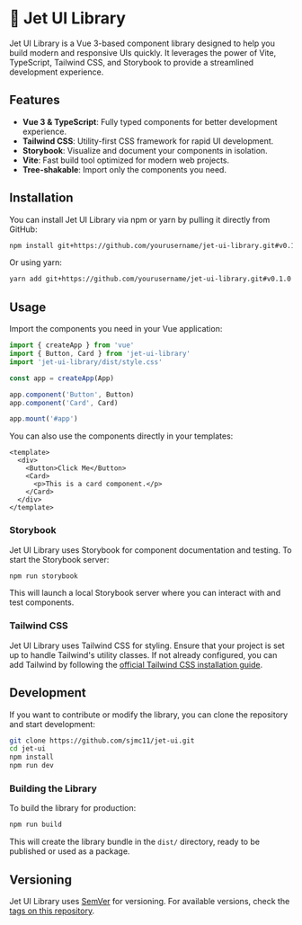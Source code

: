 # 🚀 Jet UI Library

Jet UI Library is a Vue 3-based component library designed to help you build modern and responsive UIs quickly. It leverages the power of Vite, TypeScript, Tailwind CSS, and Storybook to provide a streamlined development experience.

## Features

- **Vue 3 & TypeScript**: Fully typed components for better development experience.
- **Tailwind CSS**: Utility-first CSS framework for rapid UI development.
- **Storybook**: Visualize and document your components in isolation.
- **Vite**: Fast build tool optimized for modern web projects.
- **Tree-shakable**: Import only the components you need.

## Installation

You can install Jet UI Library via npm or yarn by pulling it directly from GitHub:

```bash
npm install git+https://github.com/yourusername/jet-ui-library.git#v0.1.0
```

Or using yarn:

```bash
yarn add git+https://github.com/yourusername/jet-ui-library.git#v0.1.0
```

## Usage

Import the components you need in your Vue application:

```ts
import { createApp } from 'vue'
import { Button, Card } from 'jet-ui-library'
import 'jet-ui-library/dist/style.css'

const app = createApp(App)

app.component('Button', Button)
app.component('Card', Card)

app.mount('#app')
```

You can also use the components directly in your templates:

```vue
<template>
  <div>
    <Button>Click Me</Button>
    <Card>
      <p>This is a card component.</p>
    </Card>
  </div>
</template>
```

### Storybook

Jet UI Library uses Storybook for component documentation and testing. To start the Storybook server:

```bash
npm run storybook
```

This will launch a local Storybook server where you can interact with and test components.

### Tailwind CSS

Jet UI Library uses Tailwind CSS for styling. Ensure that your project is set up to handle Tailwind's utility classes. If not already configured, you can add Tailwind by following the [official Tailwind CSS installation guide](https://tailwindcss.com/docs/installation).

## Development

If you want to contribute or modify the library, you can clone the repository and start development:

```bash
git clone https://github.com/sjmc11/jet-ui.git
cd jet-ui
npm install
npm run dev
```

### Building the Library

To build the library for production:

```bash
npm run build
```

This will create the library bundle in the `dist/` directory, ready to be published or used as a package.

## Versioning

Jet UI Library uses [SemVer](https://semver.org/) for versioning. For available versions, check the [tags on this repository](https://github.com/yourusername/jet-ui-library/tags).